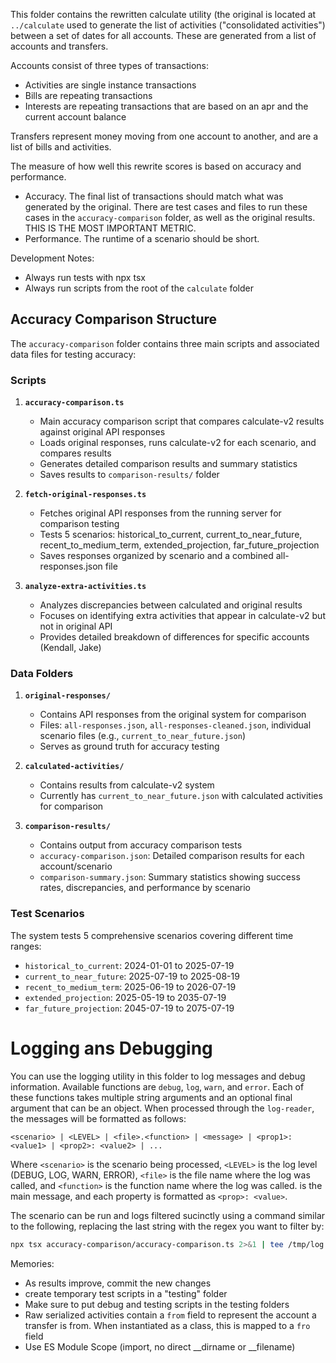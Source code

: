This folder contains the rewritten calculate utility (the original is located at `../calculate` used to generate the list of activities ("consolidated activities") between a set of dates for all accounts. These are generated from a list of accounts and transfers.

Accounts consist of three types of transactions:
- Activities are single instance transactions
- Bills are repeating transactions
- Interests are repeating transactions that are based on an apr and the current account balance

Transfers represent money moving from one account to another, and are a list of bills and activities.

The measure of how well this rewrite scores is based on accuracy and performance.
- Accuracy. The final list of transactions should match what was generated by the original. There are test cases and files to run these cases in the `accuracy-comparison` folder, as well as the original results. THIS IS THE MOST IMPORTANT METRIC.
- Performance. The runtime of a scenario should be short.

Development Notes:
- Always run tests with npx tsx
- Always run scripts from the root of the `calculate` folder

## Accuracy Comparison Structure

The `accuracy-comparison` folder contains three main scripts and associated data files for testing accuracy:

### Scripts

1. **`accuracy-comparison.ts`**
   - Main accuracy comparison script that compares calculate-v2 results against original API responses
   - Loads original responses, runs calculate-v2 for each scenario, and compares results
   - Generates detailed comparison results and summary statistics
   - Saves results to `comparison-results/` folder

2. **`fetch-original-responses.ts`**
   - Fetches original API responses from the running server for comparison testing
   - Tests 5 scenarios: historical_to_current, current_to_near_future, recent_to_medium_term, extended_projection, far_future_projection
   - Saves responses organized by scenario and a combined all-responses.json file

3. **`analyze-extra-activities.ts`**
   - Analyzes discrepancies between calculated and original results
   - Focuses on identifying extra activities that appear in calculate-v2 but not in original API
   - Provides detailed breakdown of differences for specific accounts (Kendall, Jake)

### Data Folders

1. **`original-responses/`**
   - Contains API responses from the original system for comparison
   - Files: `all-responses.json`, `all-responses-cleaned.json`, individual scenario files (e.g., `current_to_near_future.json`)
   - Serves as ground truth for accuracy testing

2. **`calculated-activities/`**
   - Contains results from calculate-v2 system
   - Currently has `current_to_near_future.json` with calculated activities for comparison

3. **`comparison-results/`**
   - Contains output from accuracy comparison tests
   - `accuracy-comparison.json`: Detailed comparison results for each account/scenario
   - `comparison-summary.json`: Summary statistics showing success rates, discrepancies, and performance by scenario

### Test Scenarios

The system tests 5 comprehensive scenarios covering different time ranges:
- `historical_to_current`: 2024-01-01 to 2025-07-19
- `current_to_near_future`: 2025-07-19 to 2025-08-19
- `recent_to_medium_term`: 2025-06-19 to 2026-07-19
- `extended_projection`: 2025-05-19 to 2035-07-19
- `far_future_projection`: 2045-07-19 to 2075-07-19

# Logging ans Debugging

You can use the logging utility in this folder to log messages and debug information. Available functions are `debug`, `log`, `warn`, and `error`. Each of these functions takes multiple string arguments and an optional final argument that can be an object. When processed through the `log-reader`, the messages will be formatted as follows:
```
<scenario> | <LEVEL> | <file>.<function> | <message> | <prop1>: <value1> | <prop2>: <value2> | ...
```
Where `<scenario>` is the scenario being processed, `<LEVEL>` is the log level (DEBUG, LOG, WARN, ERROR), `<file>` is the file name where the log was called, and `<function>` is the function name where the log was called. <message> is the main message, and each property is formatted as `<prop>: <value>`.

The scenario can be run and logs filtered sucinctly using a command similar to the following, replacing the last string with the regex you want to filter by:
```bash
npx tsx accuracy-comparison/accuracy-comparison.ts 2>&1 | tee /tmp/log && bat --plain /tmp/log | npx tsx accuracy-comparison/log-reader.ts --color="never" "DEBUG.*calculate.*prop1"
```

Memories:
- As results improve, commit the new changes
- create temporary test scripts in a "testing" folder
- Make sure to put debug and testing scripts in the testing folders
- Raw serialized activities contain a `from` field to represent the account a transfer is from. When instantiated as a class, this is mapped to a `fro` field
- Use ES Module Scope (import, no direct __dirname or __filename)
